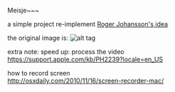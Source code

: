 Meisje~~~

a simple project re-implement [Roger Johansson's idea](http://rogeralsing.com/2008/12/07/genetic-programming-evolution-of-mona-lisa/)

the original image is:
![alt tag](https://raw.githubusercontent.com/zhy0216/Meisjie/master/sample.png)

extra note:
speed up: process the video  
https://support.apple.com/kb/PH2239?locale=en_US

how to record screen  
http://osxdaily.com/2010/11/16/screen-recorder-mac/ 